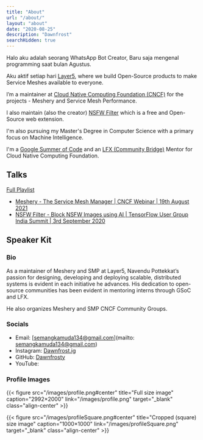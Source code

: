 ```yaml
---
title: "About"
url: "/about/"
layout: "about"
date: "2020-08-25"
description: "Dawnfrost"
searchHidden: true
---
```


Halo aku adalah seorang WhatsApp Bot Creator, Baru saja mengenal programming saat bulan Agustus.

Aku aktif setiap hari [Layer5](https://layer5.io/), where we build Open-Source products to make Service Meshes available to everyone.

I’m a maintainer at [Cloud Native Computing Foundation (CNCF)](https://www.cncf.io/) for the projects - Meshery and Service Mesh Performance.

I also maintain (also the creator) [NSFW Filter](https://github.com/nsfw-filter/nsfw-filter) which is a free and Open-Source web extension.

I'm also pursuing my Master's Degree in Computer Science with a primary focus on Machine Intelligence.

I'm a [Google Summer of Code](https://summerofcode.withgoogle.com/projects/#6432043061215232) and an [LFX (Community Bridge)](https://mentorship.lfx.linuxfoundation.org/mentor/bc364b11-a4ab-4b18-b81e-e071bbcfb40c) Mentor for Cloud Native Computing Foundation.

## Talks

[Full Playlist](https://www.youtube.com/playlist?list=PLUVkO7d15olRgs1rU6scvszk0DB5HxKdu)

* [Meshery - The Service Mesh Manager | CNCF Webinar | 19th August 2021](https://www.youtube.com/watch?v=mU8qHUGYsk8&list=PLUVkO7d15olRgs1rU6scvszk0DB5HxKdu&index=3&t=1s)
* [NSFW Filter - Block NSFW Images using AI | TensorFlow User Group India Summit | 3rd September 2020](https://youtu.be/NS5RlRGVDEs?t=8785)

## Speaker Kit

### Bio

As a maintainer of Meshery and SMP at Layer5, Navendu Pottekkat’s passion for designing, developing and deploying scalable, distributed systems is evident in each initiative he advances. His dedication to open-source communities has been evident in mentoring interns through GSoC and LFX. 

He also organizes Meshery and SMP CNCF Community Groups.

### Socials

* Email: [semangkamuda134@gmail.com](mailto: semangkamuda134@gmail.com)
* Instagram: [Dawnfrost.ig](https://instagram.com/dawnfrost.ig?utm_medium=copy_link)
* GitHub: [Dawnfrosty](https://github.com/Dawnfrosty)
* YouTube: 


### Profile Images

{{< figure src="/images/profile.png#center" title="Full size image" caption="2992×2000" link="/images/profile.png" target="_blank" class="align-center" >}}

{{< figure src="/images/profileSquare.png#center" title="Cropped (square) size image" caption="1000×1000" link="/images/profileSquare.png" target="_blank" class="align-center" >}}
